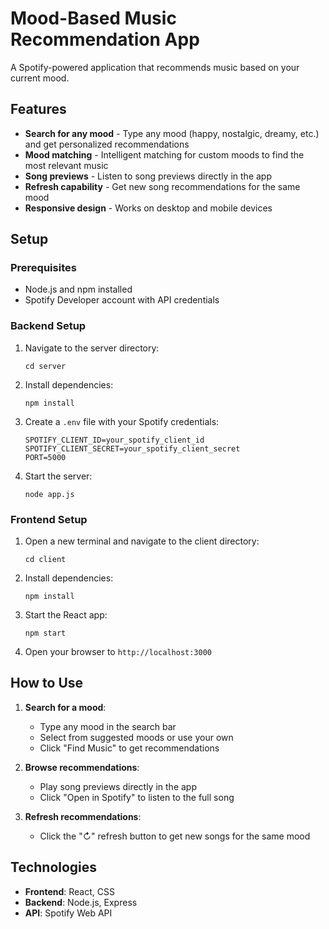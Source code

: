 # Mood-Based Music Recommendation App

A Spotify-powered application that recommends music based on your current mood.

## Features

- **Search for any mood** - Type any mood (happy, nostalgic, dreamy, etc.) and get personalized recommendations
- **Mood matching** - Intelligent matching for custom moods to find the most relevant music
- **Song previews** - Listen to song previews directly in the app
- **Refresh capability** - Get new song recommendations for the same mood
- **Responsive design** - Works on desktop and mobile devices

## Setup

### Prerequisites
- Node.js and npm installed
- Spotify Developer account with API credentials

### Backend Setup

1. Navigate to the server directory:
   ```
   cd server
   ```

2. Install dependencies:
   ```
   npm install
   ```

3. Create a `.env` file with your Spotify credentials:
   ```
   SPOTIFY_CLIENT_ID=your_spotify_client_id
   SPOTIFY_CLIENT_SECRET=your_spotify_client_secret
   PORT=5000
   ```

4. Start the server:
   ```
   node app.js
   ```

### Frontend Setup

1. Open a new terminal and navigate to the client directory:
   ```
   cd client
   ```

2. Install dependencies:
   ```
   npm install
   ```

3. Start the React app:
   ```
   npm start
   ```

4. Open your browser to `http://localhost:3000`

## How to Use

1. **Search for a mood**:
   - Type any mood in the search bar
   - Select from suggested moods or use your own
   - Click "Find Music" to get recommendations

2. **Browse recommendations**:
   - Play song previews directly in the app
   - Click "Open in Spotify" to listen to the full song

3. **Refresh recommendations**:
   - Click the "↻" refresh button to get new songs for the same mood

## Technologies

- **Frontend**: React, CSS
- **Backend**: Node.js, Express
- **API**: Spotify Web API 